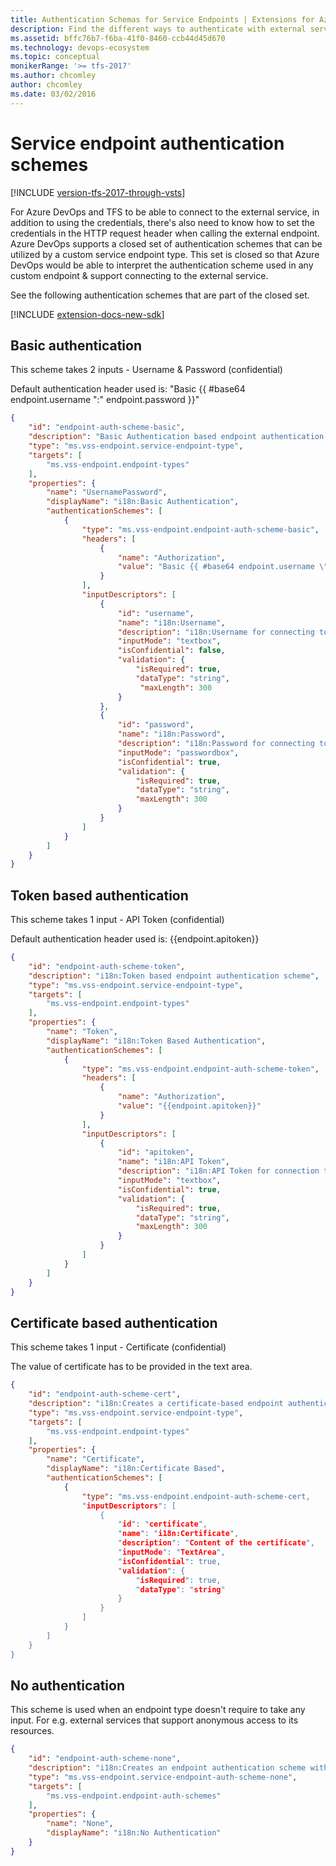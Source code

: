 ```yaml
---
title: Authentication Schemas for Service Endpoints | Extensions for Azure DevOps
description: Find the different ways to authenticate with external services using service endpoints in Azure DevOps and Team Foundation Server (TFS) extensions.
ms.assetid: bffc76b7-f6ba-41f0-8460-ccb44d45d670
ms.technology: devops-ecosystem
ms.topic: conceptual
monikerRange: '>= tfs-2017'
ms.author: chcomley
author: chcomley
ms.date: 03/02/2016
---
```


# Service endpoint authentication schemes

[!INCLUDE [version-tfs-2017-through-vsts](../../includes/version-tfs-2017-through-vsts.md)]

For Azure DevOps and TFS to be able to connect to the external service, in addition to using the credentials, there's also need to know how to 
set the credentials in the HTTP request header when calling the external endpoint. Azure DevOps  supports a closed set of authentication schemes 
that can be utilized by a custom service endpoint type. This set is closed so that Azure DevOps would be able to interpret the authentication scheme used 
in any custom endpoint & support connecting to the external service.

See the following authentication schemes that are part of the closed set.

[!INCLUDE [extension-docs-new-sdk](../../includes/extension-docs-new-sdk.md)]

## Basic authentication

This scheme takes 2 inputs - Username & Password (confidential)

Default authentication header used is: "Basic {{ #base64 endpoint.username \":\" endpoint.password }}"

```json
{
    "id": "endpoint-auth-scheme-basic",
    "description": "Basic Authentication based endpoint authentication scheme",
    "type": "ms.vss-endpoint.service-endpoint-type",
    "targets": [
        "ms.vss-endpoint.endpoint-types"
    ],
    "properties": {
        "name": "UsernamePassword",
        "displayName": "i18n:Basic Authentication",
        "authenticationSchemes": [
            {
                "type": "ms.vss-endpoint.endpoint-auth-scheme-basic",
                "headers": [
                    {
                        "name": "Authorization",
                        "value": "Basic {{ #base64 endpoint.username \":\" endpoint.password }}"
                    }
                ],
                "inputDescriptors": [
                    {
                        "id": "username",
                        "name": "i18n:Username",
                        "description": "i18n:Username for connecting to the endpoint",
                        "inputMode": "textbox",
                        "isConfidential": false,
                        "validation": {
                            "isRequired": true,
                            "dataType": "string",
                             "maxLength": 300
                        }
                    },
                    {   
                        "id": "password",
                        "name": "i18n:Password",
                        "description": "i18n:Password for connecting to the endpoint",
                        "inputMode": "passwordbox",
                        "isConfidential": true,
                        "validation": {
                            "isRequired": true,
                            "dataType": "string",
                            "maxLength": 300
                        }
                    }
                ]
            }
        ]
    }
}
```

## Token based authentication

This scheme takes 1 input - API Token (confidential)

Default authentication header used is: {{endpoint.apitoken}}

```json
{
    "id": "endpoint-auth-scheme-token",
    "description": "i18n:Token based endpoint authentication scheme",
    "type": "ms.vss-endpoint.service-endpoint-type",
    "targets": [
        "ms.vss-endpoint.endpoint-types"
    ],
    "properties": {
        "name": "Token",
        "displayName": "i18n:Token Based Authentication",
        "authenticationSchemes": [
            {
                "type": "ms.vss-endpoint.endpoint-auth-scheme-token",
                "headers": [
                    {
                        "name": "Authorization",
                        "value": "{{endpoint.apitoken}}"
                    }
                ],
                "inputDescriptors": [
                    {
                        "id": "apitoken",
                        "name": "i18n:API Token",
                        "description": "i18n:API Token for connection to endpoint",
                        "inputMode": "textbox",
                        "isConfidential": true,
                        "validation": {
                            "isRequired": true,
                            "dataType": "string",
                            "maxLength": 300
                        }
                    }
                ]
            }
        ]
    }
}
```

## Certificate based authentication

This scheme takes 1 input - Certificate (confidential)

The value of certificate has to be provided in the text area.

```json
{
    "id": "endpoint-auth-scheme-cert",
    "description": "i18n:Creates a certificate-based endpoint authentication scheme",
    "type": "ms.vss-endpoint.service-endpoint-type",
    "targets": [
        "ms.vss-endpoint.endpoint-types"
    ],
    "properties": {
        "name": "Certificate",
        "displayName": "i18n:Certificate Based",
        "authenticationSchemes": [
            {
                "type": "ms.vss-endpoint.endpoint-auth-scheme-cert,
                "inputDescriptors": [
                    {
                        "id": "certificate",
                        "name": "i18n:Certificate",
                        "description": "Content of the certificate",
                        "inputMode": "TextArea",
                        "isConfidential": true,
                        "validation": {
                            "isRequired": true,
                            "dataType": "string"
                        }
                    }
                ]
            }
        ]
    }
}
```

## No authentication

This scheme is used when an endpoint type doesn't require to take any input. For e.g. external services that support anonymous access to its resources.

```json
{
    "id": "endpoint-auth-scheme-none",
    "description": "i18n:Creates an endpoint authentication scheme with no authentication.",
    "type": "ms.vss-endpoint.service-endpoint-auth-scheme-none",
    "targets": [
        "ms.vss-endpoint.endpoint-auth-schemes"
    ],
    "properties": {
        "name": "None",
        "displayName": "i18n:No Authentication"
    }
}
```
